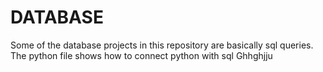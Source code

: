 # DATABASE

Some of the database projects in this repository are basically sql queries.<br />
The python file shows how to connect python with sql
Ghhghjju
